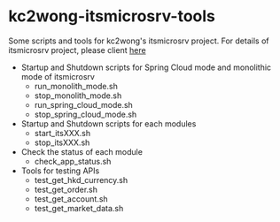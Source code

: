 # kc2wong-itsmicrosrv-tools
Some scripts and tools for kc2wong's itsmicrosrv project. For details of itsmicrosrv project, please client [here](https://github.com/kc2wong/itsmicrosrv)

  - Startup and Shutdown scripts for Spring Cloud mode and monolithic mode of itsmicrosrv
    - run\_monolith\_mode.sh
    - stop\_monolith\_mode.sh
    - run\_spring\_cloud\_mode.sh
    - stop\_spring\_cloud\_mode.sh  
  - Startup and Shutdown scripts for each modules
    - start\_itsXXX.sh
    - stop\_itsXXX.sh
  - Check the status of each module
    - check\_app\_status.sh
  - Tools for testing APIs
    - test\_get\_hkd\_currency.sh
    - test\_get\_order.sh
    - test\_get\_account.sh
    - test\_get\_market\_data.sh

